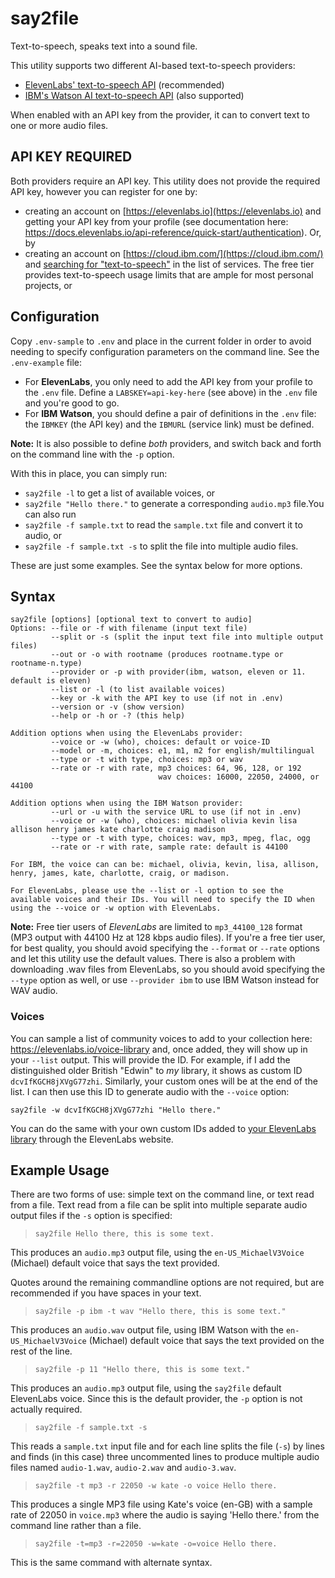 # say2file
Text-to-speech, speaks text into a sound file.

This utility supports two different AI-based text-to-speech providers:
- [ElevenLabs' text-to-speech API](https://docs.elevenlabs.io/) (recommended)
- [IBM's Watson AI text-to-speech API](https://cloud.ibm.com/services/text-to-speech/) (also supported)

When enabled with an API key from the provider, it can to convert text to one or more audio files.

## API KEY REQUIRED

Both providers require an API key. This utility does not provide the required API key, however you can register for one by:
- creating an account on [https://elevenlabs.io](https://elevenlabs.io) and getting your API key from your profile (see documentation here: https://docs.elevenlabs.io/api-reference/quick-start/authentication). Or, by
- creating an account on [https://cloud.ibm.com/](https://cloud.ibm.com/) and [searching for "text-to-speech"](https://cloud.ibm.com/services/text-to-speech/) in the list of services. The free tier provides text-to-speech usage limits that are ample for most personal projects, or



## Configuration

Copy `.env-sample` to `.env` and place in the current folder in order to avoid needing to specify configuration parameters on the command line. See the `.env-example` file:
- For **ElevenLabs**, you only need to add the API key from your profile to the `.env` file. Define a `LABSKEY=api-key-here` (see above) in the `.env` file and you're good to go.
- For **IBM Watson**, you should define a pair of definitions in the `.env` file: the `IBMKEY` (the API key) and the `IBMURL` (service link) must be defined.

**Note:** It is also possible to define *both* providers, and switch back and forth on the command line with the `-p` option.

With this in place, you can simply run:
- `say2file -l` to get a list of available voices, or
- `say2file "Hello there."` to generate a corresponding `audio.mp3` file.You can also run
- `say2file -f sample.txt` to read the `sample.txt` file and convert it to audio, or
- `say2file -f sample.txt -s` to split the file into multiple audio files.

These are just some examples. See the syntax below for more options.

## Syntax

```
say2file [options] [optional text to convert to audio]
Options: --file or -f with filename (input text file)
         --split or -s (split the input text file into multiple output files)
         --out or -o with rootname (produces rootname.type or rootname-n.type)
         --provider or -p with provider(ibm, watson, eleven or 11. default is eleven)
         --list or -l (to list available voices)
         --key or -k with the API key to use (if not in .env)
         --version or -v (show version)
         --help or -h or -? (this help)

Addition options when using the ElevenLabs provider:
         --voice or -w (who), choices: default or voice-ID
         --model or -m, choices: e1, m1, m2 for english/multilingual
         --type or -t with type, choices: mp3 or wav
         --rate or -r with rate, mp3 choices: 64, 96, 128, or 192
                                 wav choices: 16000, 22050, 24000, or 44100

Addition options when using the IBM Watson provider:
         --url or -u with the service URL to use (if not in .env)
         --voice or -w (who), choices: michael olivia kevin lisa allison henry james kate charlotte craig madison
         --type or -t with type, choices: wav, mp3, mpeg, flac, ogg
         --rate or -r with rate, sample rate: default is 44100

For IBM, the voice can can be: michael, olivia, kevin, lisa, allison, henry, james, kate, charlotte, craig, or madison.

For ElevenLabs, please use the --list or -l option to see the available voices and their IDs. You will need to specify the ID when using the --voice or -w option with ElevenLabs.
```

**Note:** Free tier users of *ElevenLabs* are limited to `mp3_44100_128` format (MP3 output with 44100 Hz at 128 kbps audio files). If you're a free tier user, for best quality, you should avoid specifying the `--format` or `--rate` options and let this utility use the default values. There is also a problem with downloading .wav files from ElevenLabs, so you should avoid specifying the `--type` option as well, or use `--provider ibm` to use IBM Watson instead for WAV audio.

### Voices

You can sample a list of community voices to add to your collection here: https://elevenlabs.io/voice-library and, once added, they will show up in your `--list` output. This will provide the ID. For example, if I add the distinguished older British "Edwin" to *my* library, it shows as custom ID `dcvIfKGCH8jXVgG77zhi`. Similarly, your custom ones will be at the end of the list. I can then use this ID to generate audio with the `--voice` option:


```
say2file -w dcvIfKGCH8jXVgG77zhi "Hello there."
```

You can do the same with your own custom IDs added to [your ElevenLabs library](https://elevenlabs.io/voice-library) through the ElevenLabs website.

## Example Usage

There are two forms of use: simple text on the command line, or text read from a file. Text read from a file can be split into multiple separate audio output files if the `-s` option is specified:

> `say2file Hello there, this is some text.`

This produces an `audio.mp3` output file, using the `en-US_MichaelV3Voice` (Michael) default voice that says the text provided.

Quotes around the remaining commandline options are not required, but are recommended if you have spaces in your text.

> `say2file -p ibm -t wav "Hello there, this is some text."`

This produces an `audio.wav` output file, using IBM Watson with the `en-US_MichaelV3Voice` (Michael) default voice that says the text provided on the rest of the line.

> `say2file -p 11 "Hello there, this is some text."`

This produces an `audio.mp3` output file, using the `say2file` default ElevenLabs voice. Since this is the default provider, the `-p` option is not actually required.

> `say2file -f sample.txt -s`

This reads a `sample.txt` input file and for each line splits the file (`-s`) by lines and finds (in this case) three uncommented lines to produce multiple audio files named `audio-1.wav`, `audio-2.wav` and `audio-3.wav`.

> `say2file -t mp3 -r 22050 -w kate -o voice Hello there.`

This produces a single MP3 file using Kate's voice (en-GB) with a sample rate of 22050 in `voice.mp3` where the audio is saying 'Hello there.' from the command line rather than a file.

> `say2file -t=mp3 -r=22050 -w=kate -o=voice Hello there.`

This is the same command with alternate syntax.
